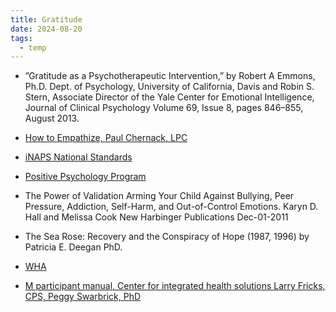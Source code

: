 ```yaml
---
title: Gratitude
date: 2024-08-20
tags:
  - temp
---
```

- ”Gratitude as a Psychotherapeutic Intervention,” by Robert A Emmons, Ph.D. Dept. of Psychology, University of California, Davis and Robin S. Stern, Associate Director of the Yale Center for Emotional Intelligence, Journal of Clinical Psychology Volume 69, Issue 8, pages 846–855, August 2013.
- [How to Empathize, Paul Chernack, LPC](https://www.wikihow.com/Empathize)
- [iNAPS National Standards](https://na4ps.files.wordpress.com/2012/09/draft_natl_standards_0608131.pdf)
- [Positive Psychology Program](https://positivepsychologyprogram.com/cbt-cognitive-behavioral-therapy-techniques-worksheets/)
- The Power of Validation Arming Your Child Against Bullying, Peer Pressure, Addiction, Self-Harm, and Out-of-Control Emotions. Karyn D. Hall and Melissa Cook New Harbinger Publications Dec-01-2011
- The Sea Rose: Recovery and the Conspiracy of Hope (1987, 1996) by Patricia E. Deegan PhD.
- [WHA](https://www.integration.samhsa.gov/health-wellness/wham/WHAM_Participant_Guide_April_2015.pdf)

- [M participant manual, Center for integrated health solutions Larry Fricks, CPS, Peggy Swarbrick, PhD](https://www.integration.samhsa.gov/health-wellness/wham/WHAM_Participant_Guide_April_2015.pdf)